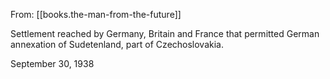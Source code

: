 
From: [[books.the-man-from-the-future]]

Settlement reached by Germany, Britain and France that permitted German annexation of Sudetenland, part of Czechoslovakia.

September 30, 1938
